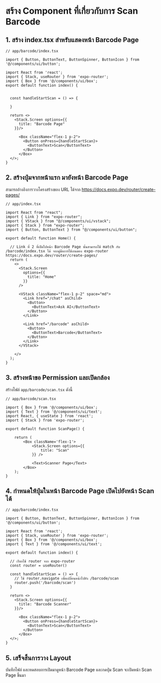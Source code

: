 
# สร้าง Component ที่เกี่ยวกับการ Scan Barcode

## 1. สร้าง index.tsx สำหรับแสดงหน้า Barcode Page 

```tsx
// app/barcode/index.tsx

import { Button, ButtonText, ButtonSpinner, ButtonIcon } from '@/components/ui/button';

import React from 'react';
import { Stack, useRouter } from 'expo-router';
import { Box } from '@/components/ui/box';
export default function index() {


  const handleStartScan = () => {
   
  }

  return <>
    <Stack.Screen options={{
      title: "Barcode Page"
    }}/>
    
      <Box className="flex-1 p-2">
        <Button onPress={handleStartScan}>
          <ButtonText>Scan</ButtonText>
        </Button>
      </Box>
  </>;
}
```

## 2. สร้างปุ่มจากหน้าแรก มายังหน้า Barcode Page

สามารถอ้างอิงการวางโครงสร้างของ URL ได้จาก https://docs.expo.dev/router/create-pages/

```tsx
// app/index.tsx

import React from "react";
import { Link } from "expo-router";
import { VStack } from "@/components/ui/vstack";
import { Stack } from "expo-router";
import { Button, ButtonText } from "@/components/ui/button";

export default function Home() {

  // Link ที่ 2 ที่เปิดไปหน้า Barcode Page นั้นสามารถใช้ match กับ /barcode/index.tsx ได้ จากคู่มือการใช้งานของ expo-router https://docs.expo.dev/router/create-pages/
  return (
    <>
      <Stack.Screen
        options={{
          title: "Home"
        }}
      />

      <VStack className="flex-1 p-2" space="md">
        <Link href="/chat" asChild>
          <Button>
            <ButtonText>Ask AI</ButtonText>
          </Button>
        </Link>

        <Link href="/barcode" asChild>
          <Button>
            <ButtonText>Barcode</ButtonText>
          </Button>
        </Link>
      </VStack>

    </>
  );
}

```

## 3. สร้างหน้าขอ Permission และเปิดกล้อง

สร้างไฟล์ `app/barcode/scan.tsx` ดังนี้

```tsx
// app/barcode/scan.tsx

import { Box } from '@/components/ui/box';
import { Text } from '@/components/ui/text';
import React, { useState } from 'react';
import { Stack } from 'expo-router';

export default function ScanPage() {

    return (
        <Box className='flex-1'>
            <Stack.Screen options={{
                title: "Scan"
            }} />

            <Text>Scanner Page</Text>
        </Box>
    );
}
```

## 4. กำหนดให้ปุ่มในหน้า Barcode Page เปิดไปยังหน้า Scan ได้

```tsx
// app/barcode/index.tsx

import { Button, ButtonText, ButtonSpinner, ButtonIcon } from '@/components/ui/button';

import React from 'react';
import { Stack, useRouter } from 'expo-router';
import { Box } from '@/components/ui/box';
import { Text } from '@/components/ui/text';

export default function index() {

  // เรียกใช้ router จาก expo-router
  const router = useRouter()

  const handleStartScan = () => {
    // ใช้ router.navigate เพื่อเปลี่ยนหน้าไปยัง /barcode/scan
    router.push('/barcode/scan')
  }

  return <>
    <Stack.Screen options={{
      title: "Barcode Scanner"
    }}/>
    
      <Box className="flex-1 p-2">
        <Button onPress={handleStartScan}>
          <ButtonText>Scan</ButtonText>
        </Button>
      </Box>
  </>;
}
```

## 5. เสร็จสิ้นการวาง Layout

บันทึกไฟล์ และทดสอบการเปิดมาดูหน้า Barcode Page และกดปุ่ม Scan จะเปิดหน้า Scan Page ขึ้นมา
